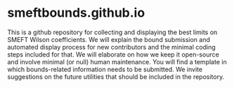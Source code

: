 # smeftbounds.github.io
This is a github repository for collecting and
displaying the best limits on SMEFT Wilson coefficients. We will
explain the bound submission and automated display process for new
contributors and the minimal coding steps included for that. We will
elaborate on how we keep it open-source and involve minimal (or null)
human maintenance. You will find a template in which
bounds-related information needs to be submitted. We invite
suggestions on the future utilities that should be included in the
repository.
